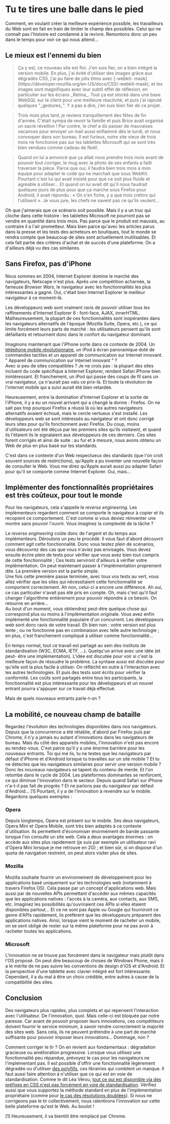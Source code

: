 # Tu te tires une balle dans le pied

Comment, en voulant créer la meilleure expérience possible, les travailleurs du
Web sont en fait en train de limiter le champ des possibles. Celui qui ne
connaît pas l'histoire est condamné à la revivre. Remontons donc un peu dans le
temps pour voir ce qui nous attend…

## Le mieux est l'ennemi du bien

<blockquote class="speaker1">
Ça y est, ce nouveau site est fini. J'en suis
fier, on a bien intégré la version mobile. En plus, j'ai évité d'utiliser des
images grâce aux dégradés CSS, j'ai pu faire de jolis titres avec [-webkit-
mask](https://developer.mozilla.org/en-US/docs/CSS/-webkit-mask), et les images
sont magnifiques avec leur subtil effet de réflexion, en particulier sur les
écrans _Retina_. Tout ça est stocké dans une base WebSQL sur le client pour une
meilleure réactivité, et puis j'ai rajouté quelques "_gestures_". Y a pas à
dire, j'en suis bien fier de ce projet.
</blockquote>

<blockquote class="speaker1">
Trois mois plus tard, je reviens tranquillement
des fêtes de fin d'année. C'était sympa de revoir la famille et puis Brice avait
organisé un sacré réveillon ! Par contre, le chef a dû passer de mauvaises
vacances pour envoyer un mail aussi enflammé dès le lundi, et nous convoquer
dans son bureau. Il est furieux, notre site vieux de trois mois ne fonctionne
pas sur les tablettes Microsoft qui se sont très bien vendues comme cadeau de
Noël.
</blockquote>

<blockquote class="speaker1">
Quand on lui a annoncé que ça allait nous prendre
trois mois avant de pouvoir tout corriger, le mug avec la photo de ses enfants a
failli traverser la pièce. Parce que oui, il faudra bien trois mois à mon équipe
pour adapter le code qui ne marchait que sous WebKit. Pourtant c'est lui qui
avait insisté pour que ce soit plus fluide et agréable à utiliser… Et quand on
lui avait dit qu'il nous faudrait quelques jours de plus pour que ça marche sous
Firefox pour Android, il avait répondu : « On s'en fiche, y a que trois crétins
qui l'utilisent ». Je vous jure, les chefs ne savent pas ce qu'ils veulent…
</blockquote>

Oh que j'aimerais que ce scénario soit possible. Mais il y a un truc qui cloche
dans cette histoire : les tablettes Microsoft ne pourront pas se vendre en
quantité dans trois mois. Pas parce que le produit est mauvais, au contraire il
a l'air prometteur. Mais bien parce qu'avec les articles parus dans la presse et
les tests des acheteurs en boutiques, tout le monde se rendra compte que
beaucoup de sites sont actuellement inutilisables. Et cela fait partie des
critères d'achat et de succès d'une plateforme. On a d'ailleurs déjà vu des cas
similaires.

## Sans Firefox, pas d'iPhone

Nous sommes en 2004, Internet Explorer domine le marché des navigateurs,
Netscape n'est plus. Après une compétition acharnée, la fameuse *Browser Wars*,
le navigateur avec les fonctionnalités les plus intéressantes a gagné. Oui,
c'était bien Internet Explorer le meilleur navigateur à ce moment-là.

Les développeurs web sont vraiment ravis de pouvoir utiliser tous les
raffinements d'Internet Explorer 6 : font-face, AJAX, innerHTML.
Malheureusement, la plupart de ces fonctionnalités sont inopérantes dans les
navigateurs alternatifs de l'époque (Mozilla Suite, Opera, etc.), ce qui limite
forcément leurs parts de marché : les utilisateurs pensent qu'ils sont
défaillants et retournent donc dans le confort du navigateur dominant.

Imaginons maintenant que l'iPhone sorte dans ce contexte de 2004. Un [téléphone
mobile révolutionnaire](http://www.apple.com/fr/pr/library/2007/01/09Apple-Reinvents-the-Phone-with-iPhone.html), un iPod à écran panoramique doté de
commandes tactiles et un appareil de communication sur Internet innovant. "
Appareil de communication sur Internet innovant " ?  
Avec si peu de sites compatibles ? Je ne crois pas : la plupart des sites incluent du code spécifique
à Internet Explorer, rendant Safari iPhone bien inintéressant. Et franchement,
un iPod qui passe des coups de fil sans un vrai navigateur, ça n'aurait pas valu
ce prix-là. Et toute la révolution de l'internet mobile qui a suivi aurait été
bien retardée.

Heureusement, entre la domination d'Internet Explorer et la sortie de l'iPhone,
il y a eu un nouvel arrivant qui a changé la donne : Firefox. On ne sait pas
trop pourquoi Firefox a réussi là où les autres navigateurs alternatifs avaient
échoué, mais le cercle vertueux s'est installé. Les développeurs web se sont
intéressés au navigateur et ont donc corrigé leurs sites pour qu'ils
fonctionnent avec Firefox. Du coup, moins d'utilisateurs ont été déçus par les
premiers sites qu'ils visitaient, et quand ils l'étaient ils le signalaient aux
développeurs de ces derniers. Ces sites furent corrigés et ainsi de suite : au
fur et à mesure, nous avons obtenu un Web de plus en plus basé sur les
standards.

C'est dans ce contexte d'un Web respectueux des standards (que l'on croit
souvent sources de restrictions), qu'Apple a pu inventer une nouvelle façon de
consulter le Web. Vous me direz qu'Apple aurait aussi pu adapter Safari pour
qu'il se comporte comme Internet Explorer. Oui, mais…

## Implémenter des fonctionnalités propriétaires est très coûteux, pour tout le monde

Pour les navigateurs, cela s'appelle le *reverse engineering*. Les implémenteurs
regardent comment se comporte le navigateur à copier et ils recopient ce
comportement. C'est comme si vous deviez réinventer une montre sans pouvoir
l'ouvrir. Vous imaginez la complexité de la tâche ?

Le *reverse engineering* coûte donc de l'argent et du temps aux implémenteurs.
Déroulons un peu le procédé. Il vous faut d'abord découvrir comment agit cette
fonctionnalité. Donc vous testez plein de scénarios, vous découvrez des cas que
vous n'aviez pas envisagés. Vous devez ensuite écrire plein de tests pour
vérifier que vous avez bien tout compris de cette fonctionnalité ;  Ces tests
serviront d'ailleurs à vérifier votre implémentation. On peut maintenant passer
à l'implémentation proprement dite. La première version est la partie simple.  
Une fois cette première passe terminée, avec tous vos tests au vert, vous allez
vérifier que les sites qui nécessitaient cette fonctionnalité se comportent
correctement. Ah non, celui-ci a encore une différence. Ah oui, ce cas
particulier n'avait pas été pris en compte. Oh, mais c'est qu'il faut changer
l'algorithme entièrement pour pouvoir répondre à ce besoin. On retourne en
arrière…  
Au bout d'un moment, vous obtiendrez peut-être quelque chose qui
correspond plus ou moins à l'implémentation originale. Vous avez enfin
implémenté une fonctionnalité populaire d'un concurrent. Les développeurs web
sont donc ravis de votre travail. Eh bien non : votre version est plus lente ;
ou ne fonctionne pas en combinaison avec telle autre technologie ; en plus,
c'est franchement compliqué à utiliser comme fonctionnalité…

En temps normal, tout ce travail est partagé au sein des instituts de
standardisation (W3C, ECMA, IETF, …). Quelqu'un arrive avec une idée (et peut-
être une implémentation). L'idée est discutée pour voir si c'est la meilleure
façon de résoudre le problème. La syntaxe aussi est discutée pour qu'elle soit
la plus facile à utiliser. On réfléchit en outre à l'interaction avec les autres
technologies. Et puis des tests sont écrits pour vérifier la conformité. Les
coûts sont partagés entre tous les participants, la fonctionnalité est plus
intéressante pour les développeurs et un nouvel entrant pourra s'appuyer sur ce
travail déjà effectué.

Mais de quels nouveaux entrants parle-t-on ?

## La mobilité, ce nouveau champ de bataille

Regardez l'évolution des technologies disponibles dans nos navigateurs. Depuis
que la concurrence a été rétablie, d'abord par Firefox puis par Chrome, il n'y a
jamais eu autant d'innovations dans les navigateurs de bureau. Mais du côté des
appareils mobiles, l'innovation n'est pas encore au rendez-vous. C'est parce
qu'il y a une énorme barrière pour les nouveaux entrants. Toi qui me lis, tu ne
testes que les navigateurs par défaut d'iPhone et d'Android lorsque tu
travailles sur un site mobile ? Et tu ne détectes que les navigateurs similaires
pour servir une version mobile ? Donc les nouveaux navigateurs se tapent du
contenu de merde. Et l'on retombe dans le cycle de 2004. Les plateformes
dominantes se renforcent, ce qui diminue l'innovation dans le secteur. Depuis
quand Safari sur iPhone n'a-t-il pas fait de progrès ? Et ne parlons pas du
navigateur par défaut d'Android… [1] Pourtant, il y a de l'innovation à revendre
sur le mobile. Regardons quelques exemples :

### Opera

Depuis longtemps, Opera est présent sur le mobile. Ses deux
navigateurs, Opera Mini et Opera Mobile, sont très bien adaptés à ce contexte
d'utilisation. Ils permettent d'économiser énormément de bande passante lorsque
l'on consulte un site web. Cela a deux avantages énormes : on accède aux sites
plus rapidement (je suis par exemple un utilisateur ravi d'Opera Mini lorsque je
me retrouve en 2G) ; et bien sûr, si on dispose d'un quota de navigation
restreint, on peut alors visiter plus de sites.

### Mozilla

Mozilla souhaite fournir un environnement de développement pour les
applications basé uniquement sur les technologies web (notamment à travers
Firefox OS). Cela passe par un concept d'applications web. Mais aussi par de
nouvelles APIs permettant d'accéder aux mêmes capacités que les applications
natives : l'accès à la caméra, aux contacts, aux SMS, etc. Imaginez les
possibilités qu'ouvriraient ces APIs si elles étaient disponibles partout… Et ce
ne sont pas Apple ou Google qui fourniront ce genre d'APIs rapidement, ils
préfèrent que les développeurs préparent des applications natives. Ainsi,
lorsque vient le moment de racheter un mobile, on se sent obligé de rester sur
la même plateforme pour ne pas avoir à racheter toutes les applications.

### Microsoft

L'innovation ne se trouve pas forcément dans le navigateur mais
plutôt dans l'OS proposé. On peut dire beaucoup de choses de Windows Phone, mais
il a le mérite de ne pas suivre les conventions de design d'iOS et d'Android. Et
la perspective d'une tablette avec clavier intégré est fort intéressante.
Cependant, il a du mal à être un choix crédible, entre autres à cause de la
compatibilité des sites.

## Conclusion

Des navigateurs plus rapides, plus complets et qui repensent
l'interaction avec l'utilisateur. De l'innovation, quoi. Mais celle-ci est
bloquée par notre paresse. Car avant de pouvoir proposer leurs innovations, ces
compétiteurs doivent fournir le service minimum, à savoir rendre correctement la
majorité des sites web. Sans cela, ils ne peuvent prétendre à une part de marché
suffisante pour pouvoir imposer leurs innovations… Dommage, non ?

Comment corriger le tir ? On en revient aux fondamentaux : dégradation gracieuse
ou amélioration progressive. Lorsque vous utilisez une fonctionnalité peu
répandue, prévoyez le cas pour les navigateurs ne l'implémentant pas. Il est
possible d'offrir une fonctionnalité légèrement dégradée ou d'utiliser [des
polyfills](http://remysharp.com/2010/10/08/what-is-a-polyfill/), ces librairies
qui comblent un manque. Il faut aussi faire attention à n'utiliser que ce qui
est en voie de standardisation. Comme le dit Léa Vérou, [tout ce qui est
disponible via des préfixes en CSS n'est pas forcément en voie de
standardisation](http://www.alistapart.com/articles/every-time-you-call-a-proprietary-feature-css3-a-kitten-dies/). Vérifiez aussi que vous supportez la
méthode standard en plus de l'implémentation propriétaire (comme pour [le cas
des résolutions doublées](http://www.w3.org/blog/CSS/2012/06/14/unprefix-webkit-device-pixel-ratio/)). Si nous ne corrigeons pas le tir collectivement, nous
ralentirons l'innovation sur cette belle plateforme qu'est le Web. Au boulot !


[1] Heureusement, il va bientôt être remplacé par Chrome.

